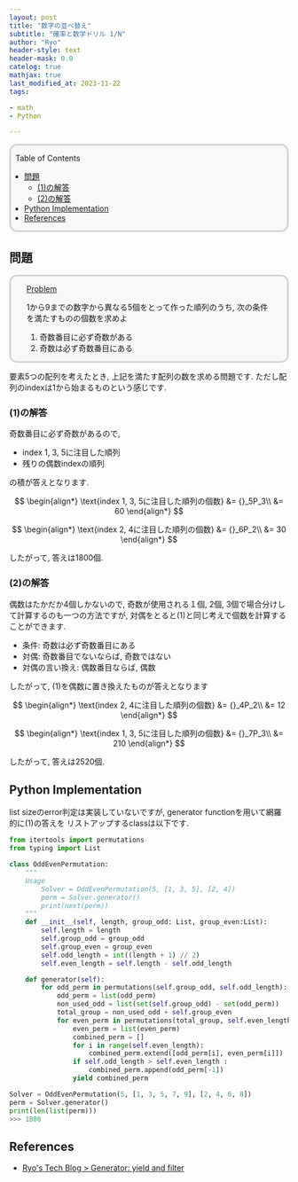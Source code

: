 ```yaml
---
layout: post
title: "数字の並べ替え"
subtitle: "確率と数学ドリル 1/N"
author: "Ryo"
header-style: text
header-mask: 0.0
catelog: true
mathjax: true
last_modified_at: 2023-11-22
tags:

- math
- Python

---
```


<div style='border-radius: 1em; border-style:solid; border-color:#D3D3D3; background-color:#F8F8F8'>

<p class="h4">&nbsp;&nbsp;Table of Contents</p>

<!-- START doctoc generated TOC please keep comment here to allow auto update -->
<!-- DON'T EDIT THIS SECTION, INSTEAD RE-RUN doctoc TO UPDATE -->

- [問題](#%E5%95%8F%E9%A1%8C)
  - [(1)の解答](#1%E3%81%AE%E8%A7%A3%E7%AD%94)
  - [(2)の解答](#2%E3%81%AE%E8%A7%A3%E7%AD%94)
- [Python Implementation](#python-implementation)
- [References](#references)

<!-- END doctoc generated TOC please keep comment here to allow auto update -->


</div>


## 問題

<div style='padding-left: 2em; padding-right: 2em; border-radius: 1em; border-style:solid; border-color:#D3D3D3; background-color:#F8F8F8'>
<p class="h4"><ins>Problem</ins></p>

1から9までの数字から異なる5個をとって作った順列のうち, 次の条件を満たすものの個数を求めよ

1. 奇数番目に必ず奇数がある
2. 奇数は必ず奇数番目にある

</div>

要素5つの配列を考えたとき, 上記を満たす配列の数を求める問題です. ただし配列のindexは1から始まるものという感じです.

### (1)の解答

奇数番目に必ず奇数があるので, 

- index 1, 3, 5に注目した順列
- 残りの偶数indexの順列

の積が答えとなります. 


$$
\begin{align*}
\text{index 1, 3, 5に注目した順列の個数} &= {}_5P_3\\
&= 60
\end{align*}
$$

$$
\begin{align*}
\text{index 2, 4に注目した順列の個数} &= {}_6P_2\\
&= 30
\end{align*}
$$

したがって, 答えは$1800$個.


### (2)の解答

偶数はたかだか4個しかないので, 奇数が使用される１個, 2個, 3個で場合分けして計算するのも一つの方法ですが, 対偶をとると(1)と同じ考えで個数を計算することができます.

- 条件: 奇数は必ず奇数番目にある
- 対偶: 奇数番目でないならば, 奇数ではない
- 対偶の言い換え: 偶数番目ならば, 偶数


したがって, (1)を偶数に置き換えたものが答えとなります


$$
\begin{align*}
\text{index 2, 4に注目した順列の個数} &= {}_4P_2\\
&= 12
\end{align*}
$$

$$
\begin{align*}
\text{index 1, 3, 5に注目した順列の個数} &= {}_7P_3\\
&= 210
\end{align*}
$$

したがって, 答えは$2520$個.

## Python Implementation

list sizeのerror判定は実装していないですが, generator functionを用いて網羅的に(1)の答えを
リストアップするclassは以下です.

```python
from itertools import permutations
from typing import List

class OddEvenPermutation:
    """
    Usage
        Solver = OddEvenPermutation(5, [1, 3, 5], [2, 4])
        perm = Solver.generator()
        print(next(perm))
    """
    def __init__(self, length, group_odd: List, group_even:List):
        self.length = length
        self.group_odd = group_odd
        self.group_even = group_even
        self.odd_length = int((length + 1) // 2)
        self.even_length = self.length - self.odd_length

    def generator(self):
        for odd_perm in permutations(self.group_odd, self.odd_length):
            odd_perm = list(odd_perm)
            non_used_odd = list(set(self.group_odd) - set(odd_perm))
            total_group = non_used_odd + self.group_even
            for even_perm in permutations(total_group, self.even_length):
                even_perm = list(even_perm)
                combined_perm = []
                for i in range(self.even_length):
                    combined_perm.extend([odd_perm[i], even_perm[i]])
                if self.odd_length > self.even_length :
                    combined_perm.append(odd_perm[-1])
                yield combined_perm

Solver = OddEvenPermutation(5, [1, 3, 5, 7, 9], [2, 4, 6, 8])
perm = Solver.generator()
print(len(list(perm)))
>>> 1800
```

References
------------

- [Ryo's Tech Blog > Generator: yield and filter](https://ryonakagami.github.io/2021/09/02/Python-generator/)